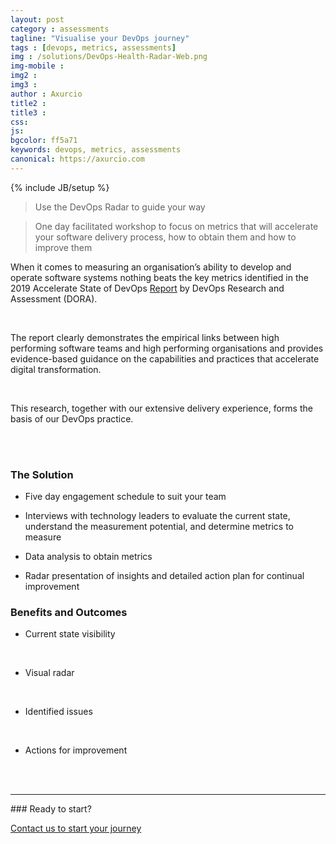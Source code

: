 ```yaml
---
layout: post
category : assessments
tagline: "Visualise your DevOps journey"
tags : [devops, metrics, assessments]
img : /solutions/DevOps-Health-Radar-Web.png
img-mobile : 
img2 : 
img3 : 
author : Axurcio
title2 : 
title3 : 
css: 
js: 
bgcolor: ff5a71
keywords: devops, metrics, assessments
canonical: https://axurcio.com
---
```

{% include JB/setup %}

> Use the DevOps Radar to guide your way

<!--more-->

> One day facilitated workshop to focus on metrics that will accelerate your software delivery process, how to obtain them and how to improve them

When it comes to measuring an organisation’s ability to develop and operate software systems nothing beats the key metrics identified in the 2019 Accelerate State of DevOps [Report](https://services.google.com/fh/files/misc/state-of-devops-2019.pdf) by DevOps Research and Assessment (DORA).  

<br />    

The report clearly demonstrates the empirical links between high performing software teams and high performing organisations and provides evidence-based guidance on the capabilities and practices that accelerate digital transformation.   

<br />    

This research, together with our extensive delivery experience, forms the basis of our DevOps practice. 

<br />    
<br />    

### The Solution

* Five day engagement schedule to suit your team

* Interviews with technology leaders to evaluate the current state, understand the measurement potential, and determine metrics to measure

* Data analysis to obtain metrics
  
* Radar presentation of insights and detailed action plan for continual improvement


### Benefits and Outcomes

* Current state visibility

<br />    

* Visual radar 

<br />    

* Identified issues

<br />    

* Actions for improvement

<br />    

<br />
<hr />
### Ready to start?  

[Contact us to start your journey](/contact)